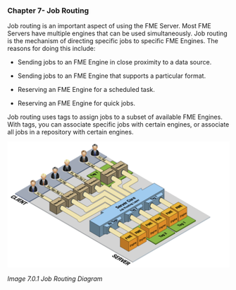 ### Chapter 7- Job Routing


Job routing is an important aspect of using the FME Server. Most FME
Servers have multiple engines that can be used simultaneously. Job
routing is the mechanism of directing specific jobs to specific FME
Engines. The reasons for doing this include:

-   Sending jobs to an FME Engine in close proximity to a data source.

-   Sending jobs to an FME Engine that supports a particular format.

-   Reserving an FME Engine for a scheduled task.

-   Reserving an FME Engine for quick jobs.

Job routing uses tags to assign jobs to a subset of available FME
Engines. With tags, you can associate specific jobs with certain
engines, or associate all jobs in a repository with certain engines.

![](./Images/image7.0.1.JobRouting.png)

*Image 7.0.1 Job Routing Diagram*
